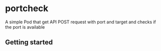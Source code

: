 # portcheck

A simple Pod that get API POST request with port and target and checks if the port is available

## Getting started

